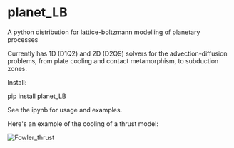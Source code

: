 # planet_LB
A python distribution for lattice-boltzmann modelling of planetary processes

Currently has 1D (D1Q2) and 2D (D2Q9) solvers for the advection-diffusion problems, from plate cooling and contact metamorphism, to subduction zones.

Install:

pip install planet_LB

See the ipynb for usage and examples.

Here's an example of the cooling of a thrust model:

![Fowler_thrust](https://user-images.githubusercontent.com/30849698/164211427-734a2e79-ef8e-466d-b2a9-016c539c7b31.png)

